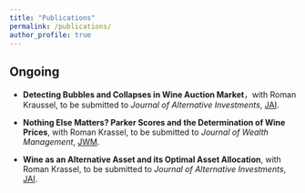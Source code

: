 ```yaml
---
title: "Publications"
permalink: /publications/
author_profile: true
---
```


## Ongoing 

* **Detecting Bubbles and Collapses in Wine Auction Market**，with Roman Kraussel, to be submitted to *Journal of Alternative Investments*, [JAI](http://jai.iijournals.com/). 
 
* **Nothing Else Matters? Parker Scores and the Determination of Wine Prices**, with Roman Krassel, to be submitted to *Journal of Wealth Management*, [JWM](http://jwm.iijournals.com/).
 
* **Wine as an Alternative Asset and its Optimal Asset Allocation**, with Roman Krassel, to be submitted to *Journal of Alternative Investments*, [JAI](http://jai.iijournals.com/).
